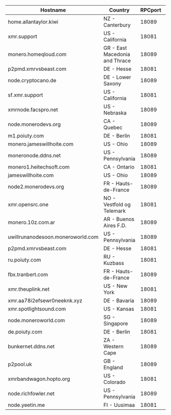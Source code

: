 Hostname | Country | RPCport | P2Pport
--- | --- | --- | ---
home.allantaylor.kiwi | NZ - Canterbury | 18089 | 18083
xmr.support | US - California | 18081 | 18083
monero.homeqloud.com | GR - East Macedonia and Thrace | 18089 | 18083
p2pmd.xmrvsbeast.com | DE - Hesse | 18081 | 18083
node.cryptocano.de | DE - Lower Saxony | 18089 | 18083
sf.xmr.support | US - California | 18081 | 18083
xmrnode.facspro.net | US - Nebraska | 18089 | 18084
node.monerodevs.org | CA - Quebec | 18089 | 18084
m1.poiuty.com | DE - Berlin | 18081 | 18084
monero.jameswillhoite.com | US - Ohio | 18089 | 18084
moneronode.ddns.net | US - Pennsylvania | 18089 | 18084
monero1.heitechsoft.com | CA - Ontario | 18081 | 18084
jameswillhoite.com | US - Ohio | 18089 | 18084
node2.monerodevs.org | FR - Hauts-de-France | 18089 | 18084
xmr.opensrc.one | NO - Vestfold og Telemark | 18081 | 18084
monero.10z.com.ar | AR - Buenos Aires F.D. | 18089 | 18084
uwillrunanodesoon.moneroworld.com | US - Pennsylvania | 18089 | 18084
p2pmd.xmrvsbeast.com | DE - Hesse | 18081 | 18084
ru.poiuty.com | RU - Kuzbass | 18081 | 18084
fbx.tranbert.com | FR - Hauts-de-France | 18089 | 18084
xmr.theuplink.net | US - New York | 18081 | 18084
xmr.aa78i2efsewr0neeknk.xyz | DE - Bavaria | 18089 | 18084
xmr.spotlightsound.com | US - Kansas | 18081 | 18084
node.moneroworld.com | SG - Singapore | 18089 | 18084
de.poiuty.com | DE - Berlin | 18081 | 18084
bunkernet.ddns.net | ZA - Western Cape | 18089 | 18084
p2pool.uk | GB - England | 18089 | 18084
xmrbandwagon.hopto.org | US - Colorado | 18081 | 18084
node.richfowler.net | US - Pennsylvania | 18089 | 18084
node.yeetin.me | FI - Uusimaa | 18081 | 18084
